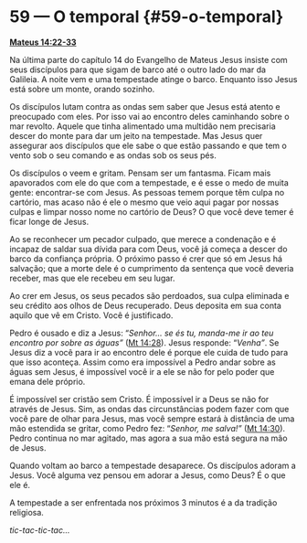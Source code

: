 # 59 — O temporal {#59-o-temporal}

[**Mateus 14:22-33**](http://bibliaonline.com.br/acf/mt/14/22-33)

Na última parte do capítulo 14 do Evangelho de Mateus Jesus insiste com seus discípulos para que sigam de barco até o outro lado do mar da Galileia. A noite vem e uma tempestade atinge o barco. Enquanto isso Jesus está sobre um monte, orando sozinho.

Os discípulos lutam contra as ondas sem saber que Jesus está atento e preocupado com eles. Por isso vai ao encontro deles caminhando sobre o mar revolto. Aquele que tinha alimentado uma multidão nem precisaria descer do monte para dar um jeito na tempestade. Mas Jesus quer assegurar aos discípulos que ele sabe o que estão passando e que tem o vento sob o seu comando e as ondas sob os seus pés.

Os discípulos o veem e gritam. Pensam ser um fantasma. Ficam mais apavorados com ele do que com a tempestade, e é esse o medo de muita gente: encontrar-se com Jesus. As pessoas temem porque têm culpa no cartório, mas acaso não é ele o mesmo que veio aqui pagar por nossas culpas e limpar nosso nome no cartório de Deus? O que você deve temer é ficar longe de Jesus.

Ao se reconhecer um pecador culpado, que merece a condenação e é incapaz de saldar sua dívida para com Deus, você já começa a descer do barco da confiança própria. O próximo passo é crer que só em Jesus há salvação; que a morte dele é o cumprimento da sentença que você deveria receber, mas que ele recebeu em seu lugar.

Ao crer em Jesus, os seus pecados são perdoados, sua culpa eliminada e seu crédito aos olhos de Deus recuperado. Deus deposita em sua conta aquilo que vê em Cristo. Você é justificado.

Pedro é ousado e diz a Jesus: “_Senhor... se és tu, manda-me ir ao teu encontro por sobre as águas”_ ([Mt 14:28](http://bibliaonline.com.br/acf/mt/14/28)). Jesus responde: “_Venha”_. Se Jesus diz a você para ir ao encontro dele é porque ele cuida de tudo para que isso aconteça. Assim como era impossível a Pedro andar sobre as águas sem Jesus, é impossível você ir a ele se não for pelo poder que emana dele próprio.

É impossível ser cristão sem Cristo. É impossível ir a Deus se não for através de Jesus. Sim, as ondas das circunstâncias podem fazer com que você pare de olhar para Jesus, mas você sempre estará à distância de uma mão estendida se gritar, como Pedro fez: “_Senhor, me salva!”_ ([Mt 14:30](http://bibliaonline.com.br/acf/mt/14/30)). Pedro continua no mar agitado, mas agora a sua mão está segura na mão de Jesus.

Quando voltam ao barco a tempestade desaparece. Os discípulos adoram a Jesus. Você alguma vez pensou em adorar a Jesus, como Deus? É o que ele é.

A tempestade a ser enfrentada nos próximos 3 minutos é a da tradição religiosa.

_tic-tac-tic-tac..._